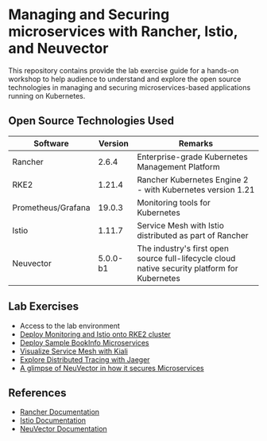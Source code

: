 # Managing and Securing microservices with Rancher, Istio, and Neuvector

This repository contains provide the lab exercise guide for a hands-on workshop to help audience to understand and explore the open source technologies in managing and securing microservices-based applications running on Kubernetes.



## Open Source Technologies Used

| Software           | Version  | Remarks                                                      |
| ------------------ | -------- | ------------------------------------------------------------ |
| Rancher            | 2.6.4    | Enterprise-grade Kubernetes Management Platform              |
| RKE2               | 1.21.4   | Rancher Kubernetes Engine 2 - with Kubernetes version 1.21   |
| Prometheus/Grafana | 19.0.3   | Monitoring tools for Kubernetes                              |
| Istio              | 1.11.7   | Service Mesh with Istio distributed as part of Rancher       |
| Neuvector          | 5.0.0-b1 | The industry's first open source full-lifecycle cloud native security platform for Kubernetes |



## Lab Exercises

* Access to the lab environment
* [Deploy Monitoring and Istio onto RKE2 cluster](docs/01-setup-istio.md)
* [Deploy Sample BookInfo Microservices](docs/02-deploy-microservices.md)
* [Visualize Service Mesh with Kiali](docs/03-explore-kiali.md)
* [Explore Distributed Tracing with Jaeger](docs/04-explore-jaeger.md)
* [A glimpse of NeuVector in how it secures Microservices](docs/05-explore-neuvector.md)



## References

* [Rancher Documentation]()
* [Istio Documentation](https://istio.io/latest/docs/)
* [NeuVector Documentation](https://open-docs.neuvector.com/)



